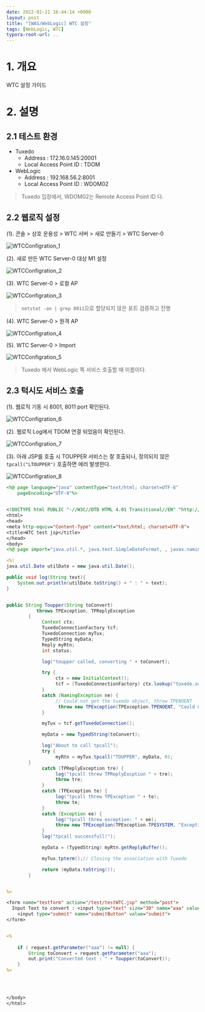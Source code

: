 ```yaml
---
date: 2022-02-21 16:44:14 +0900
layout: post
title: "[WAS/WebLogic] WTC 설정"
tags: [WebLogic, WTC]
typora-root-url: ..
---
```


# 1. 개요

WTC 설정 가이드




# 2. 설명

## 2.1 테스트 환경

* Tuxedo
  * Address : 172.16.0.145:20001
  * Local Access Point ID : TDOM
* WebLogic
  * Address : 192.168.56.2:8001
  * Local Access Point ID : WDOM02

> Tuxedo 입장에서, WDOM02는 Remote Access Point ID 다.



## 2.2 웹로직 설정

(1). 콘솔 > 상호 운용성 > WTC 서버 > 새로 만들기 > WTC Server-0

![WTCConfigration_1](/../assets/posts/images/01-WebLogic/WTCConfigration/WTCConfigration_1.png)



(2). 새로 만든 WTC Server-0 대상 M1 설정

![WTCConfigration_2](/../assets/posts/images/01-WebLogic/WTCConfigration/WTCConfigration_2.png)



(3). WTC Server-0 > 로컬 AP

![WTCConfigration_3](/../assets/posts/images/01-WebLogic/WTCConfigration/WTCConfigration_3.png)

> `netstat -an | grep 8011`으로 할당되지 않은 포트 검증하고 진행



(4). WTC Server-0 > 원격 AP

![WTCConfigration_4](/../assets/posts/images/01-WebLogic/WTCConfigration/WTCConfigration_4.png)



(5). WTC Server-0 > Import

![WTCConfigration_5](/../assets/posts/images/01-WebLogic/WTCConfigration/WTCConfigration_5.png)

> Tuxedo 에서 WebLogic 쪽 서비스 호출할 때 이름이다.



## 2.3 턱시도 서비스 호출

(1). 웹로직 기동 시 8001, 8011 port 확인된다.

![WTCConfigration_6](/../assets/posts/images/01-WebLogic/WTCConfigration/WTCConfigration_6.png)



(2). 웹로직 Log에서 TDOM 연결 되었음이 확인된다.

![WTCConfigration_7](/../assets/posts/images/01-WebLogic/WTCConfigration/WTCConfigration_7.png)



(3). 아래 JSP를 호출 시 TOUPPER 서비스는 잘 호출되나,
정의되지 않은 `tpcall("LTOUPPER")` 호출하면 에러 발생한다.

![WTCConfigration_8](/../assets/posts/images/01-WebLogic/WTCConfigration/WTCConfigration_8.png)



```jsp
<%@ page language="java" contentType="text/html; charset=UTF-8"
    pageEncoding="UTF-8"%>
    

<!DOCTYPE html PUBLIC "-//W3C//DTD HTML 4.01 Transitional//EN" "http://www.w3.org/TR/html4/loose.dtd">
<html>
<head>
<meta http-equiv="Content-Type" content="text/html; charset=UTF-8">
<title>WTC test jsp</title>
</head>
<body>
<%@ page import="java.util.*, java.text.SimpleDateFormat, , javax.naming.* , weblogic.wtc.gwt.*, weblogic.wtc.jatmi.*"%>

<%!
java.util.Date utilDate = new java.util.Date();

public void log(String text){
	System.out.println(utilDate.toString() + " : " + text);
}


public String Toupper(String toConvert)
		   throws TPException, TPReplyException
		{
		     Context ctx;
		     TuxedoConnectionFactory tcf;
		     TuxedoConnection myTux;
		     TypedString myData;
		     Reply myRtn;
		     int status;

		     log("toupper called, converting " + toConvert);

		     try {
		          ctx = new InitialContext();
		          tcf = (TuxedoConnectionFactory) ctx.lookup("tuxedo.services.TuxedoConnection");
		     }
		     catch (NamingException ne) {
		          // Could not get the tuxedo object, throw TPENOENT
		           throw new TPException(TPException.TPENOENT, "Could not get TuxedoConnectionFactory : " + ne);
		     }

		     myTux = tcf.getTuxedoConnection();

		     myData = new TypedString(toConvert);

		     log("About to call tpcall");
		     try {
		          myRtn = myTux.tpcall("TOUPPER", myData, 0);
		}
		     catch (TPReplyException tre) {
		          log("tpcall threw TPReplyExcption " + tre);
		          throw tre;
		     }
		     catch (TPException te) {
		          log("tpcall threw TPException " + te);
		          throw te;
		     }
		     catch (Exception ee) {
		          log("tpcall threw exception: " + ee);
		          throw new TPException(TPException.TPESYSTEM, "Exception: " + ee);
		     }
		     log("tpcall successfull!");

		     myData = (TypedString) myRtn.getReplyBuffer();

		     myTux.tpterm();// Closing the association with Tuxedo

		     return (myData.toString());
		}


%>

<form name="testform" action="/test/testWTC.jsp" method="post">
  Input Text to convert : <input type="text" size="30" name="aaa" value="lower_case_character">
    <input type="submit" name="submitButton" value="submit">
</form>


<%
	
	if ( request.getParameter("aaa") != null) {
		String toConvert = request.getParameter("aaa");
		out.print("Converted text : " + Toupper(toConvert));
	}
%>

	


</body>
</html>

```




